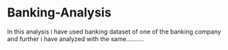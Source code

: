 # Banking-Analysis
In this analysis i have used banking dataset of one of the banking company and further i have analyzed with the same..........

